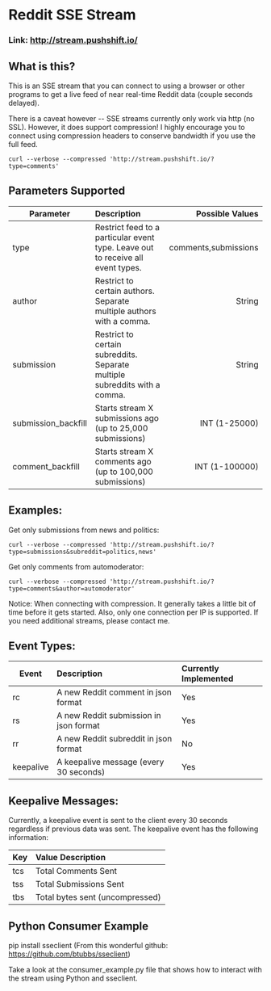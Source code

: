 # Reddit SSE Stream

### Link: http://stream.pushshift.io/

## What is this?

This is an SSE stream that you can connect to using a browser or other programs to get a live feed of near real-time Reddit data (couple seconds delayed).

There is a caveat however -- SSE streams currently only work via http (no SSL). However, it does support compression! I highly encourage you to connect using compression headers to conserve bandwidth if you use the full feed.

    curl --verbose --compressed 'http://stream.pushshift.io/?type=comments'

## Parameters Supported

| Parameter        | Description           | Possible Values  |
| ------------- |:-------------| -----:|
| type        |  Restrict feed to a particular event type.  Leave out to receive all event types. | comments,submissions |
| author      | Restrict to certain authors.  Separate multiple authors with a comma.      |   String |
| submission  | Restrict to certain subreddits.  Separate multiple subreddits with a comma.       |    String |
| submission_backfill | Starts stream X submissions ago (up to 25,000 submissions) | INT (1-25000)|
| comment_backfill | Starts stream X comments ago (up to 100,000 submissions) | INT (1-100000) |

## Examples:

Get only submissions from news and politics:

    curl --verbose --compressed 'http://stream.pushshift.io/?type=submissions&subreddit=politics,news'
Get only comments from automoderator:

    curl --verbose --compressed 'http://stream.pushshift.io/?type=comments&author=automoderator'

Notice: When connecting with compression. It generally takes a little bit of time before it gets started.  Also, only one connection per IP is supported.  If you need additional streams, please contact me.

## Event Types:

| Event        | Description | Currently Implemented |
| ------------- |:-------------|:------------|
| rc | A new Reddit comment in json format | Yes|
| rs | A new Reddit submission in json format | Yes |
| rr | A new Reddit subreddit in json format| No |
| keepalive | A keepalive message (every 30 seconds)| Yes|

## Keepalive Messages:

Currently, a keepalive event is sent to the client every 30 seconds regardless if previous data was sent.  The keepalive event has the following information:

| Key        | Value Description |
| ------------- |:-------------|
| tcs | Total Comments Sent
| tss | Total Submissions Sent |
| tbs | Total bytes sent (uncompressed)|

## Python Consumer Example

pip install sseclient (From this wonderful github: https://github.com/btubbs/sseclient)

Take a look at the consumer_example.py file that shows how to interact with the stream using Python and sseclient.


